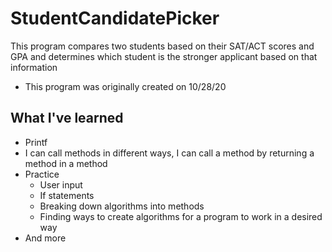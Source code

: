 # StudentCandidatePicker

This program compares two students based on their SAT/ACT scores and GPA and determines which student is the stronger applicant based on that information
* This program was originally created on 10/28/20

## What I've learned
* Printf
* I can call methods in different ways, I can call a method by returning a method in a method
* Practice
  * User input
  * If statements
  * Breaking down algorithms into methods
  * Finding ways to create algorithms for a program to work in a desired way
* And more
